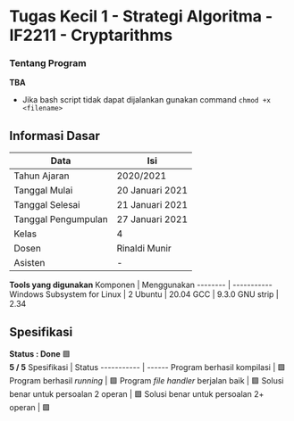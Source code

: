 # Tugas Kecil 1 - Strategi Algoritma - IF2211 - Cryptarithms

### Tentang Program
**TBA**
- Jika bash script tidak dapat dijalankan gunakan command ```chmod +x <filename>```

## Informasi Dasar
Data                | Isi
----                | ---
Tahun Ajaran        | 2020/2021
Tanggal Mulai       | 20 Januari 2021
Tanggal Selesai     | 21 Januari 2021
Tanggal Pengumpulan | 27 Januari 2021
Kelas               | 4
Dosen               | Rinaldi Munir
Asisten             | -

**Tools yang digunakan**
Komponen                    | Menggunakan
--------                    | -----------
Windows Subsystem for Linux | 2
Ubuntu                      | 20.04
GCC                         | 9.3.0
GNU strip                   | 2.34

## Spesifikasi
**Status : Done** :green_square: \
**5 / 5**
Spesifikasi                            | Status
-----------                            | ------
Program berhasil kompilasi             | :green_square:
Program berhasil *running*             | :green_square:
Program *file handler* berjalan baik   | :green_square:
Solusi benar untuk persoalan 2 operan  | :green_square:
Solusi benar untuk persoalan 2+ operan | :green_square:
